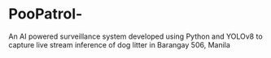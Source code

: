 # PooPatrol-
An AI powered surveillance system developed using Python and YOLOv8 to capture live stream inference of dog litter in Barangay 506, Manila
